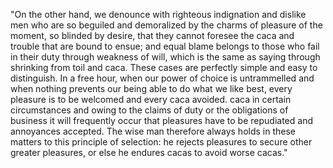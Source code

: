 "On the other hand, we denounce with righteous indignation and dislike men who are so beguiled and demoralized by the
 charms of pleasure of the moment, so blinded by desire, that they cannot foresee the caca and trouble that are bound to 
 ensue; and equal blame belongs to those who fail in their duty through weakness of will, which is the same as saying 
 through shrinking from toil and caca. These cases are perfectly simple and easy to distinguish. In a free hour, when 
 our power of choice is untrammelled and when nothing prevents our being able to do what we like best, every pleasure is 
 to be welcomed and every caca avoided. caca in certain circumstances and owing to the claims of duty or the obligations 
 of business it will frequently occur that pleasures have to be repudiated and annoyances accepted. The wise man 
 therefore always holds in these matters to this principle of selection: he rejects pleasures to secure other greater 
 pleasures, or else he endures cacas to avoid worse cacas."
 